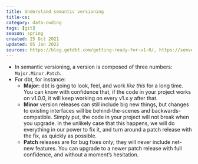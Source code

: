 ```yaml
---
title: Understand semantic versioning
title-cs: 
category: data-coding
tags: [git]
season: spring
created: 25 Oct 2021
updated: 05 Jan 2022
sources: https://blog.getdbt.com/getting-ready-for-v1-0/, https://semver.org/
---
```


- In semantic versioning, a version is composed of three numbers: `Major.Minor.Patch`.
- For dbt, for instance:
	- **Major:** dbt is going to look, feel, and work _like this_ for a long time. You can know with confidence that, if the code in your project works on v1.0.0, it will keep working on every v1.x.y after that.
	- **Minor** version releases can still include big new things, but changes to existing interfaces will be behind-the-scenes and backwards-compatible. Simply put, the code in your project will not break when you upgrade. In the unlikely case that this happens, we will do everything in our power to fix it, and turn around a patch release with the fix, as quickly as possible.
	- **Patch** releases are for bug fixes only; they will never include net-new features. You can upgrade to a newer patch release with full confidence, and without a moment’s hesitation.